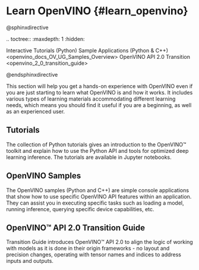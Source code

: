 # Learn OpenVINO {#learn_openvino}

@sphinxdirective

.. toctree::
   :maxdepth: 1
   :hidden:
   
   Interactive Tutorials (Python) <tutorials>
   Sample Applications (Python & C++) <openvino_docs_OV_UG_Samples_Overview>
   OpenVINO API 2.0 Transition <openvino_2_0_transition_guide>
   
@endsphinxdirective

This section will help you get a hands-on experience with OpenVINO even if you are just starting 
to learn what OpenVINO is and how it works. It includes various types of learning materials 
accommodating different learning needs, which means you should find it useful if you are a beginning, 
as well as an experienced user.

## Tutorials

The collection of Python tutorials gives an introduction to the OpenVINO™ toolkit and explain how to use the Python API and tools for optimized deep learning inference. The tutorials are available in Jupyter notebooks. 

## OpenVINO Samples

The OpenVINO samples (Python and C++) are simple console applications that show how to use specific OpenVINO API features within an application. They can assist you in executing specific tasks such as loading a model, running inference, querying specific device capabilities, etc.

## OpenVINO™ API 2.0 Transition Guide

Transition Guide introduces OpenVINO™ API 2.0 to align the logic of working with models as it is done in their origin frameworks - no layout and precision changes, operating with tensor names and indices to address inputs and outputs.
